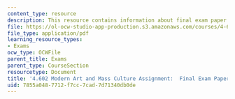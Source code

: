 ```yaml
---
content_type: resource
description: This resource contains information about final exam paper topic.
file: https://ol-ocw-studio-app-production.s3.amazonaws.com/courses/4-602-modern-art-and-mass-culture-spring-2012/7855a0487712f7cc7cad7d71340db0de_MIT4_602S12_Finlexmpprtpc.pdf
file_type: application/pdf
learning_resource_types:
- Exams
ocw_type: OCWFile
parent_title: Exams
parent_type: CourseSection
resourcetype: Document
title: '4.602 Modern Art and Mass Culture Assignment:  Final Exam Paper Topic'
uid: 7855a048-7712-f7cc-7cad-7d71340db0de
---
```

